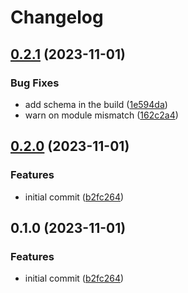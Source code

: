 # Changelog

## [0.2.1](https://github.com/agentc-xyz/optimus-uniswap-x/compare/v0.2.0...v0.2.1) (2023-11-01)


### Bug Fixes

* add schema in the build ([1e594da](https://github.com/agentc-xyz/optimus-uniswap-x/commit/1e594dabd68a2e438e2151fbbb7a9aa8b3d16939))
* warn on module mismatch ([162c2a4](https://github.com/agentc-xyz/optimus-uniswap-x/commit/162c2a47c35ddc6c71b3cb50a94f7bd9e249fad5))

## [0.2.0](https://github.com/agentc-xyz/optimus-uniswap-x/compare/v0.1.0...v0.2.0) (2023-11-01)


### Features

* initial commit ([b2fc264](https://github.com/agentc-xyz/optimus-uniswap-x/commit/b2fc2641e3d3ddfceb0ac1211f454eed193eda4e))

## 0.1.0 (2023-11-01)


### Features

* initial commit ([b2fc264](https://github.com/agentc-xyz/optimus-uniswap-x/commit/b2fc2641e3d3ddfceb0ac1211f454eed193eda4e))
